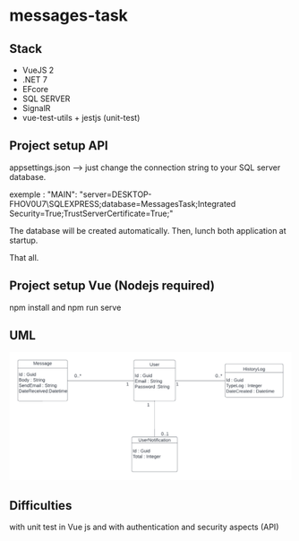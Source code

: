 # messages-task

## Stack

- VueJS 2
- .NET 7
- EFcore
- SQL SERVER
- SignalR
- vue-test-utils + jestjs (unit-test)

## Project setup API

 appsettings.json --> just change the connection string to your SQL server database.
 
 exemple :
 "MAIN": "server=DESKTOP-FHOV0U7\\SQLEXPRESS;database=MessagesTask;Integrated Security=True;TrustServerCertificate=True;"
 
 The database will be created automatically. Then, lunch both application at startup.
 
 That all.
 
 ## Project setup Vue (Nodejs required)
 
 npm install
 and
 npm run serve

 ## UML
 ![UML!](UML.png)
  ## Difficulties
  
  with unit test in Vue js and with authentication and security aspects (API)
 
